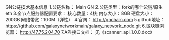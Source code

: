 GN公链技术基本信息
1.公链名称：
Main GN
2.公链类型：fork的哪个公链/原生
eth
3.全节点服务器配置要求： 
核心数量：4核
内存大小：8GB
硬盘大小：200GB
网络带宽：100M（弹性）
4.官网：
http://gnchain.com
5.github地址：
https://github.com/galaxynetworkmain/galaxy_network_node.git
6.区块链浏览器： 
http://47.75.204.70
7.API接口文档： 
见《scanner_api_1.0.0.doc》